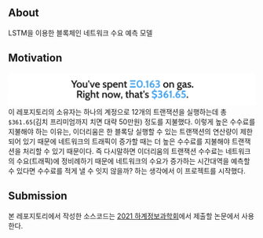 ## About
LSTM을 이용한 블록체인 네트워크 수요 예측 모델

## Motivation
![GAS_FEE_SPENT](./images/gasfee_spent.png)
이 레포지토리의 소유자는 하나의 계정으로 12개의 트랜잭션을 실행하는데 총 `$361.65`(김치 프리미엄까지 치면 대략 50만원) 정도를 지불했다. 이렇게 높은 수수료를 지불해야 하는 이유는, 이더리움은 한 블록당 실행할 수 있는 트랜잭션의 연산량이 제한되어 있기 때문에 네트워크의 트래픽이 증가할 때는 더 높은 수수료를 지불해야 트랜잭션을 처리할 수 있기 때문이다. 즉 다시말하면 이더리움의 트랜잭션 수수료는 네트워크의 수요(트래픽)에 정비례하기 때문에 네트워크의 수요가 증가하는 시간대역을 예측할 수 있다면 수수료를 적게 낼 수 잇지 않을까? 하는 생각에서 이 프로젝트를 시작했다.

## Submission
본 레포지토리에서 작성한 소스코드는 [2021 하계정보과학회](http://kiise.or.kr/conference/kcc/2021/)에서 제출할 논문에서 사용한다.